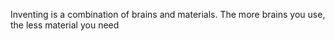 Inventing is a combination of brains and materials. The more brains you use, the less material you need

